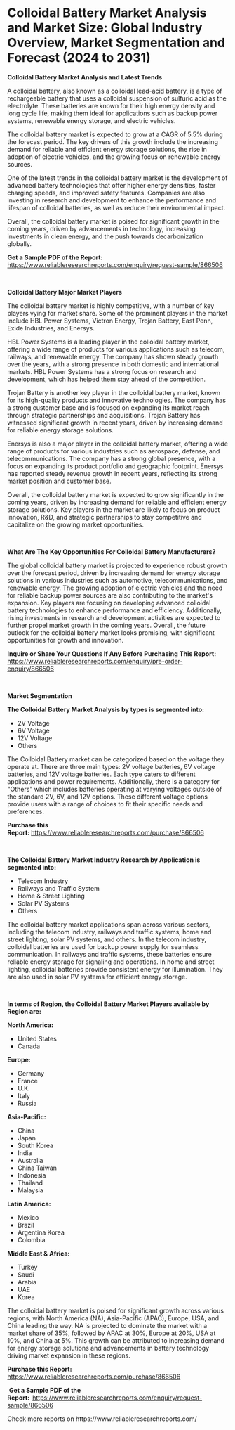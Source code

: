 <p><h1>Colloidal Battery Market Analysis and Market Size: Global Industry Overview, Market Segmentation and Forecast (2024 to 2031)</h1></p><p><strong>Colloidal Battery Market Analysis and Latest Trends</strong></p>
<p><p>A colloidal battery, also known as a colloidal lead-acid battery, is a type of rechargeable battery that uses a colloidal suspension of sulfuric acid as the electrolyte. These batteries are known for their high energy density and long cycle life, making them ideal for applications such as backup power systems, renewable energy storage, and electric vehicles.</p><p>The colloidal battery market is expected to grow at a CAGR of 5.5% during the forecast period. The key drivers of this growth include the increasing demand for reliable and efficient energy storage solutions, the rise in adoption of electric vehicles, and the growing focus on renewable energy sources.</p><p>One of the latest trends in the colloidal battery market is the development of advanced battery technologies that offer higher energy densities, faster charging speeds, and improved safety features. Companies are also investing in research and development to enhance the performance and lifespan of colloidal batteries, as well as reduce their environmental impact.</p><p>Overall, the colloidal battery market is poised for significant growth in the coming years, driven by advancements in technology, increasing investments in clean energy, and the push towards decarbonization globally.</p></p>
<p><strong>Get a Sample PDF of the Report:&nbsp;</strong> <a href="https://www.reliableresearchreports.com/enquiry/request-sample/866506">https://www.reliableresearchreports.com/enquiry/request-sample/866506</a></p>
<p>&nbsp;</p>
<p><strong>Colloidal Battery Major Market Players</strong></p>
<p><p>The colloidal battery market is highly competitive, with a number of key players vying for market share. Some of the prominent players in the market include HBL Power Systems, Victron Energy, Trojan Battery, East Penn, Exide Industries, and Enersys.</p><p>HBL Power Systems is a leading player in the colloidal battery market, offering a wide range of products for various applications such as telecom, railways, and renewable energy. The company has shown steady growth over the years, with a strong presence in both domestic and international markets. HBL Power Systems has a strong focus on research and development, which has helped them stay ahead of the competition.</p><p>Trojan Battery is another key player in the colloidal battery market, known for its high-quality products and innovative technologies. The company has a strong customer base and is focused on expanding its market reach through strategic partnerships and acquisitions. Trojan Battery has witnessed significant growth in recent years, driven by increasing demand for reliable energy storage solutions.</p><p>Enersys is also a major player in the colloidal battery market, offering a wide range of products for various industries such as aerospace, defense, and telecommunications. The company has a strong global presence, with a focus on expanding its product portfolio and geographic footprint. Enersys has reported steady revenue growth in recent years, reflecting its strong market position and customer base.</p><p>Overall, the colloidal battery market is expected to grow significantly in the coming years, driven by increasing demand for reliable and efficient energy storage solutions. Key players in the market are likely to focus on product innovation, R&D, and strategic partnerships to stay competitive and capitalize on the growing market opportunities.</p></p>
<p>&nbsp;</p>
<p><strong>What Are The Key Opportunities For Colloidal Battery Manufacturers?</strong></p>
<p><p>The global colloidal battery market is projected to experience robust growth over the forecast period, driven by increasing demand for energy storage solutions in various industries such as automotive, telecommunications, and renewable energy. The growing adoption of electric vehicles and the need for reliable backup power sources are also contributing to the market's expansion. Key players are focusing on developing advanced colloidal battery technologies to enhance performance and efficiency. Additionally, rising investments in research and development activities are expected to further propel market growth in the coming years. Overall, the future outlook for the colloidal battery market looks promising, with significant opportunities for growth and innovation.</p></p>
<p><strong>Inquire or Share Your Questions If Any Before Purchasing This Report:</strong> <a href="https://www.reliableresearchreports.com/enquiry/pre-order-enquiry/866506">https://www.reliableresearchreports.com/enquiry/pre-order-enquiry/866506</a></p>
<p>&nbsp;</p>
<p><strong>Market Segmentation</strong></p>
<p><strong>The Colloidal Battery Market Analysis by types is segmented into:</strong></p>
<p><ul><li>2V Voltage</li><li>6V Voltage</li><li>12V Voltage</li><li>Others</li></ul></p>
<p><p>The Colloidal Battery market can be categorized based on the voltage they operate at. There are three main types: 2V voltage batteries, 6V voltage batteries, and 12V voltage batteries. Each type caters to different applications and power requirements. Additionally, there is a category for "Others" which includes batteries operating at varying voltages outside of the standard 2V, 6V, and 12V options. These different voltage options provide users with a range of choices to fit their specific needs and preferences.</p></p>
<p><strong>Purchase this Report:&nbsp;</strong><a href="https://www.reliableresearchreports.com/purchase/866506">https://www.reliableresearchreports.com/purchase/866506</a></p>
<p>&nbsp;</p>
<p><strong>The Colloidal Battery Market Industry Research by Application is segmented into:</strong></p>
<p><ul><li>Telecom Industry</li><li>Railways and Traffic System</li><li>Home & Street Lighting</li><li>Solar PV Systems</li><li>Others</li></ul></p>
<p><p>The colloidal battery market applications span across various sectors, including the telecom industry, railways and traffic systems, home and street lighting, solar PV systems, and others. In the telecom industry, colloidal batteries are used for backup power supply for seamless communication. In railways and traffic systems, these batteries ensure reliable energy storage for signaling and operations. In home and street lighting, colloidal batteries provide consistent energy for illumination. They are also used in solar PV systems for efficient energy storage.</p></p>
<p>&nbsp;</p>
<p><strong>In terms of Region, the Colloidal Battery Market Players available by Region are:</strong></p>
<p>
    <p> <strong> North America: </strong>
        <ul>
            <li>United States</li>
            <li>Canada</li>
        </ul>
        </p> 
    <p> <strong> Europe: </strong>
        <ul>
            <li>Germany</li>
            <li>France</li>
            <li>U.K.</li>
            <li>Italy</li>
            <li>Russia</li>
        </ul>
        </p> 
    <p> <strong> Asia-Pacific: </strong>
        <ul>
            <li>China</li>
            <li>Japan</li>
            <li>South Korea</li>
            <li>India</li>
            <li>Australia</li>
            <li>China Taiwan</li>
            <li>Indonesia</li>
            <li>Thailand</li>
            <li>Malaysia</li>
        </ul>
        </p> 
    <p> <strong> Latin America: </strong>
        <ul>
            <li>Mexico</li>
            <li>Brazil</li>
            <li>Argentina Korea</li>
            <li>Colombia</li>
        </ul>
        </p> 
    <p> <strong> Middle East & Africa: </strong>
        <ul>
            <li>Turkey</li>
            <li>Saudi</li>
            <li>Arabia</li>
            <li>UAE</li>
            <li>Korea</li>
        </ul>
    </p>
    </p>
<p><p>The colloidal battery market is poised for significant growth across various regions, with North America (NA), Asia-Pacific (APAC), Europe, USA, and China leading the way. NA is projected to dominate the market with a market share of 35%, followed by APAC at 30%, Europe at 20%, USA at 10%, and China at 5%. This growth can be attributed to increasing demand for energy storage solutions and advancements in battery technology driving market expansion in these regions.</p></p>
<p><strong>Purchase this Report: </strong><a href="https://www.reliableresearchreports.com/purchase/866506">https://www.reliableresearchreports.com/purchase/866506</a></p>
<p>&nbsp;<strong>Get a Sample PDF of the Report:&nbsp;&nbsp;</strong><a href="https://www.reliableresearchreports.com/enquiry/request-sample/866506">https://www.reliableresearchreports.com/enquiry/request-sample/866506</a></p>
<p><strong></strong></p>
<p>Check more reports on https://www.reliableresearchreports.com/</p>
